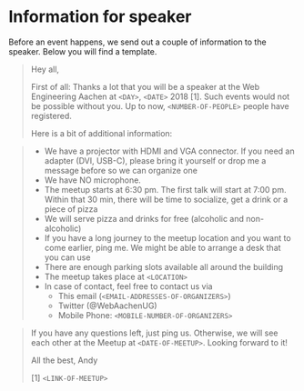 # Information for speaker

Before an event happens, we send out a couple of information to the speaker.
Below you will find a template.

> Hey all,
>
> First of all: Thanks a lot that you will be a speaker at the Web Engineering Aachen at `<DAY>`, `<DATE>`  2018 [1]. Such events would not be possible without you.
> Up to now, `<NUMBER-OF-PEOPLE>` people have registered.
>
> Here is a bit of additional information:

> * We have a projector with HDMI and VGA connector. If you need an adapter (DVI, USB-C), please bring it yourself or drop me a message before so we can organize one
> * We have NO microphone.
> * The meetup starts at 6:30 pm. The first talk will start at 7:00 pm. Within that 30 min, there will be time to socialize, get a drink or a piece of pizza
> * We will serve pizza and drinks for free (alcoholic and non-alcoholic)
> * If you have a long journey to the meetup location and you want to come earlier, ping me. We might be able to arrange a desk that you can use
> * There are enough parking slots available all around the building 
> * The meetup takes place at `<LOCATION>`
> * In case of contact, feel free to contact us via
>    - This email (`<EMAIL-ADDRESSES-OF-ORGANIZERS>`)
>    - Twitter (@WebAachenUG)
>    - Mobile Phone: `<MOBILE-NUMBER-OF-ORGANIZERS>`

> If you have any questions left, just ping us.
> Otherwise, we will see each other at the Meetup at `<DATE-OF-MEETUP>`.
> Looking forward to it!
>
> All the best,
> Andy
>
> [1] `<LINK-OF-MEETUP>`
